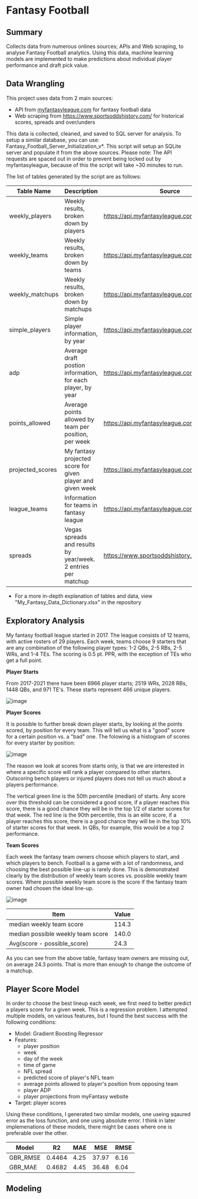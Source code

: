 # Fantasy Football

Summary
---
Collects data from numerous onlines sources; APIs and Web scraping, to analyse Fantasy Football analytics. Using this data, machine learning models are implemented to make predictions about individual player performance and draft pick value.

Data Wrangling
---

This project uses data from 2 main sources:
* API from [myfantasyleague.com](https://api.myfantasyleague.com/2022/api_info) for fantasy football data
* Web scraping from https://www.sportsoddshistory.com/ for historical scores, spreads and over/unders

This data is collected, cleaned, and saved to SQL server for analysis. To setup a similar database, you can use: Fantasy_Football_Server_Initialization_v*. This script will setup an SQLite server and populate it from the above sources. Please note: The API requests are spaced out in order to prevent being locked out by myfantasyleague, because of this the script will take ~30 minutes to run.

The list of tables generated by the script are as follows:

| Table Name | Description | Source |
| ------------- | ------------- | ------------- |
| weekly_players | Weekly results, broken down by players | https://api.myfantasyleague.com/2022/api_info |
| weekly_teams | Weekly results, broken down by teams | https://api.myfantasyleague.com/2022/api_info |
| weekly_matchups | Weekly results, broken down by matchups | https://api.myfantasyleague.com/2022/api_info |
| simple_players | Simple player information, by year | https://api.myfantasyleague.com/2022/api_info |
| adp | Average draft postion information, for each player, by year | https://api.myfantasyleague.com/2022/api_info |
| points_allowed | Average points allowed by team per position, per week | https://api.myfantasyleague.com/2022/api_info |
| projected_scores | My fantasy projected score for given player and given week | https://api.myfantasyleague.com/2022/api_info |
| league_teams | Information for teams in fantasy league | https://api.myfantasyleague.com/2022/api_info |
| spreads | Vegas spreads and results by year/week. 2 entries per matchup | https://www.sportsoddshistory.com |

* For a more in-depth explanation of tables and data, view "My_Fantasy_Data_Dictionary.xlsx" in the repository


Exploratory Analysis
---

My fantasy football league started in 2017. The league consists of 12 teams, with active rosters of 29 players. Each week, teams choose 9 starters that are any combination of the following player types: 1-2 QBs, 2-5 RBs, 2-5 WRs, and 1-4 TEs. The scoring is 0.5 pt. PPR, with the exception of TEs who get a full point.

**Player Starts**

From 2017-2021 there have been 6966 player starts; 2519 WRs, 2028 RBs, 1448 QBs, and 971 TE's. These starts represent 466 unique players.

![image](https://user-images.githubusercontent.com/99829862/178121244-14dc91cf-6ba0-4263-92c3-1452561475f5.png)

**Player Scores**

It is possible to further break down player starts, by looking at the points scored, by position for every team. This will tell us what is a "good" score for a certain position vs. a "bad" one. The folowing is a histogram of scores for every starter by position:

![image](https://user-images.githubusercontent.com/99829862/178121824-f0cfa86f-026c-4835-a53b-61279f1f64ad.png)

The reason we look at scores from starts only, is that we are interested in where a specific score will rank a player compared to other starters. Outscoring bench players or injured players does not tell us much about a players performance.

The vertical green line is the 50th percentile (median) of starts. Any score over this threshold can be considered a good score, if a player reaches this score, there is a good chance they will be in the top 1/2 of starter scores for that week. The red line is the 90th percentile, this is an elite score, if a player reaches this score, there is a good chance they will be in the top 10% of starter scores for that week. In QBs, for example, this would be a top 2 performance.

**Team Scores**

Each week the fantasy team owners choose which players to start, and which players to bench. Football is a game with a lot of randomness, and choosing the best possible line-up is rarely done. This is demonstrated clearly by the distribution of weekly team scores vs. possible weekly team scores. Where possible weekly team score is the score if the fantasy team owner had chosen the ideal line-up.

![image](https://user-images.githubusercontent.com/99829862/178123163-149bf757-e347-43cf-92af-ca58fac8b181.png)

| Item | Value | 
| ------------- | ------------- | 
| median weekly team score | 114.3 |
| median possible weekly team score | 140.0 |
| Avg(score - possible_score) | 24.3 |

As you can see from the above table, fantasy team owners are missing out, on average 24.3 points. That is more than enough to change the outcome of a matchup.

Player Score Model
---

In order to choose the best lineup each week, we first need to better predict a players score for a given week. This is a regression problem. I attempted multiple models, on various features, but I found the best success with the following conditions:

* Model: Gradient Boosting Regressor
* Features:
  * player position
  * week
  * day of the week
  * time of game
  * NFL spread
  * predicted score of player's NFL team
  * average points allowed to player's position from opposing team
  * player ADP
  * player projections from myFantasy website
* Target: player scores

Using these conditions, I generated two similar models, one useing sqaured error as the loss function, and one using absolute error. I think in later implemenations of these models, there might be cases where one is preferable over the other.

| Model | R2 | MAE | MSE | RMSE |
| ------------- | ------------- | ------------- | ------------- | ------------- |
| GBR_RMSE | 0.4464 | 4.25 | 37.97 | 6.16 |
| GBR_MAE | 0.4682 | 4.45 | 36.48 | 6.04 |


Modeling
---
